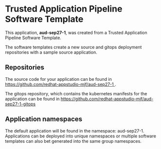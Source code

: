 # Trusted Application Pipeline Software Template

This application, **aud-sep27-1**, was created from a Trusted Application Pipeline Software Template.

The software templates create a new source and gitops deployment repositories with a sample source application. 

## Repositories

The source code for your application can be found in [https://github.com/redhat-appstudio-mjf/aud-sep27-1 ](https://github.com/redhat-appstudio-mjf/aud-sep27-1 ).
 
The gitops repository, which contains the kubernetes manifests for the application can be found in 
[https://github.com/redhat-appstudio-mjf/aud-sep27-1-gitops ](https://github.com/redhat-appstudio-mjf/aud-sep27-1-gitops ) 

## Application namespaces 

The default application will be found in the namespace: aud-sep27-1. Applications can be deployed into unique namespaces or multiple software templates can also bet generated into the same group namespaces.  